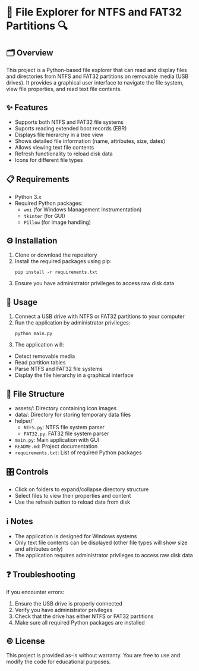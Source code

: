 # 📁 File Explorer for NTFS and FAT32 Partitions 🔍

## 🗂️ Overview
This project is a Python-based file explorer that can read and display files and directories from NTFS and FAT32 partitions on removable media (USB drives). It provides a graphical user interface to navigate the file system, view file properties, and read text file contents.

## ✨ Features
- Supports both NTFS and FAT32 file systems
- Suports reading extended boot records (EBR)
- Displays file hierarchy in a tree view
- Shows detailed file information (name, attributes, size, dates)
- Allows viewing text file contents
- Refresh functionality to reload disk data
- Icons for different file types

## 📋 Requirements
- Python 3.x
- Required Python packages:
  - `wmi` (for Windows Management Instrumentation)
  - `tkinter` (for GUI)
  - `Pillow` (for image handling)

## ⚙️ Installation
1. Clone or download the repository
2. Install the required packages using pip:
   ```
   pip install -r requirements.txt
   ```
3. Ensure you have administrator privileges to access raw disk data

## 🚀 Usage
1. Connect a USB drive with NTFS or FAT32 partitions to your computer
2. Run the application by administrator privileges:
   ```
   python main.py
   ```
3. The application will:
- Detect removable media
- Read partition tables
- Parse NTFS and FAT32 file systems
- Display the file hierarchy in a graphical interface

## 📂 File Structure
- assets/: Directory containing icon images
- data/: Directory for storing temporary data files
- helper/'
   - `NTFS.py`: NTFS file system parser
   - `FAT32.py`: FAT32 file system parser
- `main.py`: Main application with GUI
- `README.md`: Project documentation
- `requirements.txt`: List of required Python packages
                          
## 🎛️ Controls
- Click on folders to expand/collapse directory structure
- Select files to view their properties and content
- Use the refresh button to reload data from disk

## ℹ️ Notes
- The application is designed for Windows systems
- Only text file contents can be displayed (other file types will show size and attributes only)
- The application requires administrator privileges to access raw disk data

## ❓ Troubleshooting
If you encounter errors:
1. Ensure the USB drive is properly connected
2. Verify you have administrator privileges
3. Check that the drive has either NTFS or FAT32 partitions
4. Make sure all required Python packages are installed

## ©️ License
This project is provided as-is without warranty. You are free to use and modify the code for educational purposes.